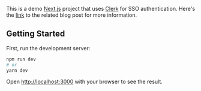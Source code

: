 This is a demo [Next.js](https://nextjs.org/) project that uses [Clerk](clerk.dev) for SSO authentication. Here's the [link](#) to the related blog post for more information.

## Getting Started

First, run the development server:

```bash
npm run dev
# or
yarn dev
```

Open [http://localhost:3000](http://localhost:3000) with your browser to see the result.
